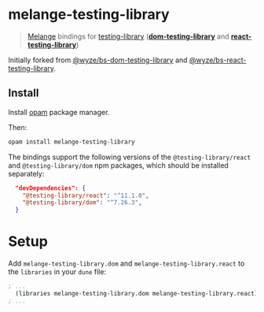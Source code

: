 # melange-testing-library

> [Melange](https://github.com/melange-re/melange) bindings for [testing-library](https://testing-library.com/) (**[dom-testing-library](https://github.com/testing-library/dom-testing-library)** and **[react-testing-library](https://github.com/testing-library/react-testing-library)**)

Initially forked from [@wyze/bs-dom-testing-library](https://github.com/wyze/bs-dom-testing-library) and [@wyze/bs-react-testing-library](https://github.com/wyze/bs-react-testing-library).

## Install

Install [opam](https://opam.ocaml.org/) package manager.

Then:

```sh
opam install melange-testing-library
```

The bindings support the following versions of the `@testing-library/react` and `@testing-library/dom`
npm packages, which should be installed separately:

```json
  "devDependencies": {
    "@testing-library/react": "^11.1.0",
    "@testing-library/dom": "^7.26.3",
  }
```

# Setup

Add `melange-testing-library.dom` and `melange-testing-library.react` to the `libraries` in your `dune` file:

```lisp
; ...
  (libraries melange-testing-library.dom melange-testing-library.react)
; ...
```

<!-- ## Documentation

[**Read the docs**](//testing-library.com/docs/bs-react-testing-library/intro) | [Edit the docs](//github.com/alexkrolick/testing-library-docs)

## Installation

```sh
$ yarn add --dev bs-react-testing-library

# or..

$ npm install --save-dev bs-react-testing-library
```

## Usage

#### Add to `bsconfig.json`

```json
{
  "bs-dev-dependencies": [
    "bs-react-testing-library"
  ]
}
```

#### With [`bs-jest`](//github.com/glennsl/bs-jest)

```ocaml
/* Component_test.re */

open Jest;
open Expect;
open ReactTestingLibrary;

test("Component renders", () =>
  <div style=ReactDOMRe.Style.make(~color="rebeccapurple", ())>
    <h1> {ReasonReact.string("Heading")} </h1>
  </div>
  |> render
  |> container
  |> expect
  |> toMatchSnapshot
);
```

## Examples

See [`src/__tests__`](src/__tests__) for some examples.

## Development

```sh
$ git clone https://github.com/wyze/bs-react-testing-library.git
$ cd bs-react-testing-library
$ yarn # or `npm install`
```

## Build

```sh
$ yarn build
```

## Test

```sh
$ yarn test
```

## Change Log

> [Full Change Log](changelog.md)

### [v0.8.0](https://github.com/wyze/bs-react-testing-library/releases/tag/v0.8.0) (2020-10-21)

* Upgrade to latest dependencies ([@wyze](https://github.com/wyze) in [#27](https://github.com/wyze/bs-react-testing-library/pull/27))
* Add sponsor button ([@wyze](https://github.com/wyze) in [c69f028](https://github.com/wyze/bs-react-testing-library/commit/c69f028))

## License

MIT © [Neil Kistner](https://neilkistner.com)

[actions-image]: https://img.shields.io/github/workflow/status/wyze/bs-react-testing-library/CI.svg?style=flat-square
[actions-url]: https://github.com/wyze/bs-react-testing-library/actions

[npm-image]: https://img.shields.io/npm/v/bs-react-testing-library.svg?style=flat-square
[npm-url]: https://npm.im/bs-react-testing-library

[codecov-image]: https://img.shields.io/codecov/c/github/wyze/bs-react-testing-library.svg?style=flat-square
[codecov-url]: https://codecov.io/github/wyze/bs-react-testing-library -->
